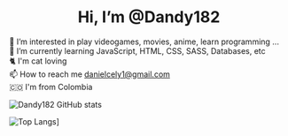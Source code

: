 <h1 align='center'> Hi, I’m @Dandy182 </h1>

👀 I’m interested in play videogames, movies, anime, learn programming ...
<br>
🌱 I’m currently learning JavaScript, HTML, CSS, SASS, Databases, etc
<br> 
:cat2: I'm cat loving
<br>
📫 How to reach me danielcely1@gmail.com
<br>
:colombia:  I'm from Colombia


![Dandy182 GitHub stats](https://github-readme-stats.vercel.app/api?username=Dandy182&theme=radical)

![Top Langs](https://github-readme-stats.vercel.app/api/top-langs/?username=Dandy182&layout=compact)]


<!---Dandy182/Dandy182 is a ✨ special ✨ repository because its `README.md` (this file) appears on your GitHub profile.
You can click the Preview link to take a look at your changes.
--->
